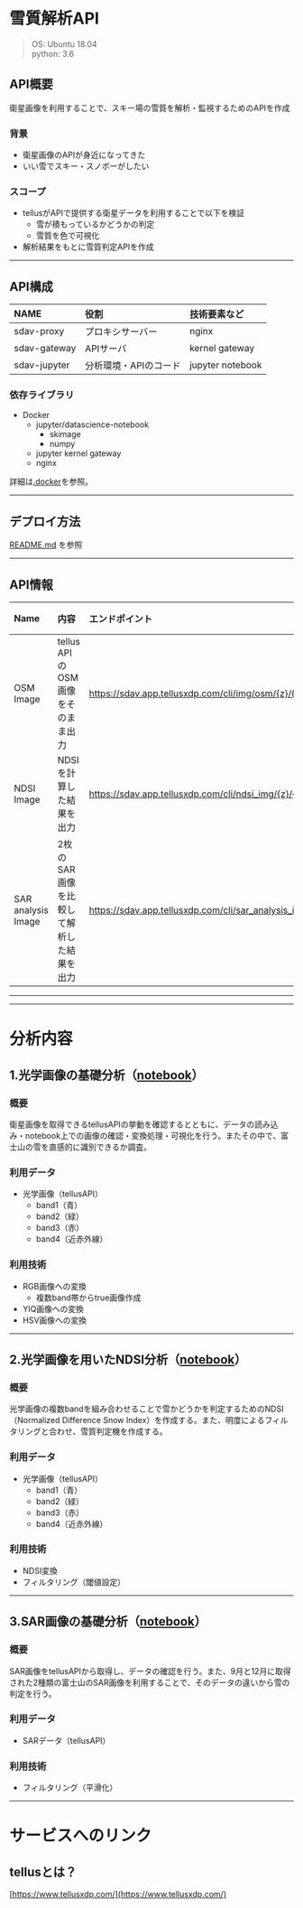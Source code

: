# 雪質解析API

>OS: Ubuntu 18.04  
>python: 3.6  


## API概要

衛星画像を利用することで、スキー場の雪質を解析・監視するためのAPIを作成

### 背景
* 衛星画像のAPIが身近になってきた
* いい雪でスキー・スノボーがしたい

### スコープ

* tellusがAPIで提供する衛星データを利用することで以下を検証
    * 雪が積もっているかどうかの判定
    * 雪質を色で可視化
* 解析結果をもとに雪質判定APIを作成

---
## API構成

| NAME | 役割 | 技術要素など |
|:--|:--|:--|
| sdav-proxy| プロキシサーバー | nginx |
| sdav-gateway| APIサーバ | kernel gateway |
| sdav-jupyter| 分析環境・APIのコード | jupyter notebook |


### 依存ライブラリ

* Docker 
    * jupyter/datascience-notebook
        * skimage
        * numpy
    * jupyter kernel gateway
    * nginx

詳細は[.docker](https://github.com/tellusxdp/sdav/tree/master/.docker)を参照。

---

## デプロイ方法

[README.md](https://github.com/tellusxdp/sdav) を参照

---

## API情報

| Name | 内容 | エンドポイント | 例| 出力形式|
|:--|:--|:--|:--|:--|
| OSM Image| tellus APIのOSM画像をそのまま出力 | https://sdav.app.tellusxdp.com/cli/img/osm/{z}/{x}/{y} | https://sdav.app.tellusxdp.com/cli/img/osm/13/7252/3234 <br>localの場合:<br>   http://localhost:8889/img/osm/13/7252/3234  | html |
| NDSI Image| NDSIを計算した結果を出力 | https://sdav.app.tellusxdp.com/cli/ndsi_img/{z}/{x}/{y} | https://sdav.app.tellusxdp.com/cli/ndsi_img/13/7252/3234   <br>localの場合:<br>   http://localhost:8889/ndsi_img/13/7252/3234 | html |
| SAR analysis Image| 2枚のSAR画像を比較して解析した結果を出力 | https://sdav.app.tellusxdp.com/cli/sar_analysis_img | https://sdav.app.tellusxdp.com/cli/sar_analysis_img   <br>localの場合:<br>   http://localhost:8889/sar_analysis_img | html |


---

---

# 分析内容

## 1.光学画像の基礎分析（[notebook](https://github.com/tellusxdp/sdav/blob/master/notebooks/analysis/%E5%85%89%E5%AD%A6%E7%94%BB%E5%83%8F%E3%81%AE%E5%9F%BA%E7%A4%8E%E5%88%86%E6%9E%90.ipynb)）

### 概要
衛星画像を取得できるtellusAPIの挙動を確認するとともに、データの読み込み・notebook上での画像の確認・変換処理・可視化を行う。またその中で、富士山の雪を直感的に識別できるか調査。

### 利用データ
* 光学画像（tellusAPI）
	* band1（青）
	* band2（緑）
	* band3（赤）
	* band4（近赤外線）

###  利用技術
* RGB画像への変換
	* 複数band帯からtrue画像作成
* YIQ画像への変換
* HSV画像への変換

---

## 2.光学画像を用いたNDSI分析（[notebook](https://github.com/tellusxdp/sdav/blob/master/notebooks/analysis/%E5%85%89%E5%AD%A6%E7%94%BB%E5%83%8F%E3%82%92%E4%BD%BF%E3%81%84NDSI%E3%82%92%E5%88%86%E6%9E%90.ipynb)）

### 概要
光学画像の複数bandを組み合わせることで雪かどうかを判定するためのNDSI（Normalized Difference Snow Index）を作成する。また、明度によるフィルタリングと合わせ、雪質判定機を作成する。

### 利用データ
* 光学画像（tellusAPI）
	* band1（青）
	* band2（緑）
	* band3（赤）
	* band4（近赤外線） 
	
### 利用技術
* NDSI変換
* フィルタリング（閾値設定）

---

## 3.SAR画像の基礎分析（[notebook](https://github.com/tellusxdp/sdav/blob/master/notebooks/analysis/SAR%E7%94%BB%E5%83%8F%E3%81%AE%E5%9F%BA%E7%A4%8E%E5%88%86%E6%9E%90.ipynb)）

### 概要
SAR画像をtellusAPIから取得し、データの確認を行う。また、9月と12月に取得された2種類の富士山のSAR画像を利用することで、そのデータの違いから雪の判定を行う。

### 利用データ
* SARデータ（tellusAPI）

### 利用技術
* フィルタリング（平滑化）


---
# サービスへのリンク

## tellusとは？
[https://www.tellusxdp.com/](https://www.tellusxdp.com/)

